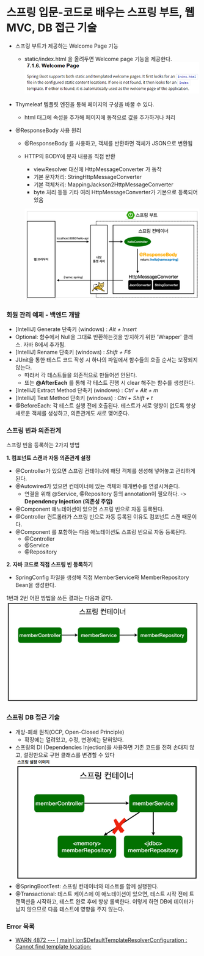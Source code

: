 # 스프링 입문-코드로 배우는 스프링 부트, 웹 MVC, DB 접근 기술

- 스프링 부트가 제공하는 Welcome Page 기능
  - static/index.html 을 올려두면 Welcome page 기능을 제공한다.
   ![img.png](img.png)
- Thymeleaf 템플릿 엔진을 통해 페이지의 구성을 바꿀 수 있다.
  - html 태그에 속성을 추가해 페이지에 동적으로 값을 추가하거나 처리

- @ResponseBody 사용 원리
  - @ResponseBody 를 사용하고, 객체를 반환하면 객체가 JSON으로 변환됨
  - HTTP의 BODY에 문자 내용을 직접 반환
    - viewResolver 대신에 HttpMessageConverter 가 동작
    - 기본 문자처리: StringHttpMessageConverter
    - 기본 객체처리: MappingJackson2HttpMessageConverter
    - byte 처리 등등 기타 여러 HttpMessageConverter가 기본으로 등록되어 있음

    ![img_1.png](img_1.png)

### 회원 관리 예제 - 백엔드 개발
  - [IntelliJ] Generate 단축키 (windows) : *Alt + Insert*
  - Optional: 함수에서 Null을 그대로 반환하는것을 방지하기 위한 'Wrapper' 클래스. 자바 8에서 추가됨.
  - [IntelliJ] Rename 단축키 (windows) : *Shift + F6*
  - JUnit을 통한 테스트 코드 작성 시 하나의 파일에서 함수들의 호출 순서는 보장되지 않는다.
    - 따라서 각 테스트들을 의존적으로 만들어션 안된다.
    - 또는 **@AfterEach** 를 통해 각 테스트 진행 시 clear 해주는 함수를 생성한다.
  - [IntelliJ] Extract Method 단축키 (windows) : *Ctrl + Alt + m*
  - [IntelliJ] Test Method 단축키 (windows) : *Ctrl + Shift + t*
  - @BeforeEach: 각 테스트 실행 전에 호출된다. 테스트가 서로 영향이 없도록 항상 새로운 객체를 생성하고,
    의존관계도 새로 맺어준다.

### 스프링 빈과 의존관계
스프링 빈을 등록하는 2가지 방법

**1. 컴포넌트 스캔과 자동 의존관계 설정**
  - @Controller가 있으면 스프링 컨테이너에 해당 객체를 생성해 넣어놓고 관리하게 된다.
  - @Autowired가 있으면 컨테이너에 있는 객체와 매개변수를 연결시켜준다.
    - 연결을 위해 @Service, @Repository 등의 annotation이 필요하다.
    -> **Dependency Injection (의존성 주입)**
  - @Component 애노테이션이 있으면 스프링 빈으로 자동 등록된다.
  - @Controller 컨트롤러가 스프링 빈으로 자동 등록된 이유도 컴포넌트 스캔 때문이다.
  - @Component 를 포함하는 다음 애노테이션도 스프링 빈으로 자동 등록된다.
    - @Controller
    - @Service
    - @Repository
    

**2. 자바 코드로 직접 스프링 빈 등록하기**
  - SpringConfig 파일을 생성해 직접 MemberService와 MemberRepository Bean을 생성한다.

1번과 2번 어떤 방법을 쓰든 결과는 다음과 같다.
    ![img_2.png](img_2.png)

### 스프링 DB 접근 기술
  - 개방-폐쇄 원칙(OCP, Open-Closed Principle)
    - 확장에는 열려있고, 수정, 변경에는 닫혀있다.
  - 스프링의 DI (Dependencies Injection)을 사용하면 기존 코드를 전혀 손대지 않고, 설정만으로 구현  클래스를 변경할 수 있다
    ![img_3.png](img_3.png)
  - @SpringBootTest: 스프링 컨테이너와 테스트를 함께 실행한다.
  - @Transactional: 테스트 케이스에 이 애노테이션이 있으면, 테스트 시작 전에 트랜잭션을 시작하고,
    테스트 완료 후에 항상 롤백한다. 이렇게 하면 DB에 데이터가 남지 않으므로 다음 테스트에 영향을 주지
    않는다.

  

### Error 목록
- [ WARN 4872 --- [           main] ion$DefaultTemplateResolverConfiguration : Cannot find template location:](https://www.inflearn.com/questions/264496/%EC%8A%A4%ED%94%84%EB%A7%81%EB%B6%80%ED%8A%B8-%EB%B9%8C%EB%93%9C-%EC%A4%91-%EC%98%A4%EB%A5%98-%EC%A7%88%EB%AC%B8%EB%93%9C%EB%A6%BD%EB%8B%88%EB%8B%A4-%E3%85%A0%E3%85%A0)